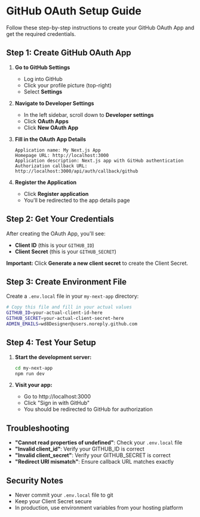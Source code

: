 # GitHub OAuth Setup Guide

Follow these step-by-step instructions to create your GitHub OAuth App and get the required credentials.

## Step 1: Create GitHub OAuth App

1. **Go to GitHub Settings**
   - Log into GitHub
   - Click your profile picture (top-right)
   - Select **Settings**

2. **Navigate to Developer Settings**
   - In the left sidebar, scroll down to **Developer settings**
   - Click **OAuth Apps**
   - Click **New OAuth App**

3. **Fill in the OAuth App Details**
   ```
   Application name: My Next.js App
   Homepage URL: http://localhost:3000
   Application description: Next.js app with GitHub authentication
   Authorization callback URL: http://localhost:3000/api/auth/callback/github
   ```

4. **Register the Application**
   - Click **Register application**
   - You'll be redirected to the app details page

## Step 2: Get Your Credentials

After creating the OAuth App, you'll see:

- **Client ID** (this is your `GITHUB_ID`)
- **Client Secret** (this is your `GITHUB_SECRET`)

**Important:** Click **Generate a new client secret** to create the Client Secret.

## Step 3: Create Environment File

Create a `.env.local` file in your `my-next-app` directory:

```bash
# Copy this file and fill in your actual values
GITHUB_ID=your-actual-client-id-here
GITHUB_SECRET=your-actual-client-secret-here
ADMIN_EMAILS=wd8Designer@users.noreply.github.com
```

## Step 4: Test Your Setup

1. **Start the development server:**
   ```bash
   cd my-next-app
   npm run dev
   ```

2. **Visit your app:**
   - Go to http://localhost:3000
   - Click "Sign in with GitHub"
   - You should be redirected to GitHub for authorization

## Troubleshooting

- **"Cannot read properties of undefined"**: Check your `.env.local` file
- **"Invalid client_id"**: Verify your GITHUB_ID is correct
- **"Invalid client_secret"**: Verify your GITHUB_SECRET is correct
- **"Redirect URI mismatch"**: Ensure callback URL matches exactly

## Security Notes

- Never commit your `.env.local` file to git
- Keep your Client Secret secure
- In production, use environment variables from your hosting platform
